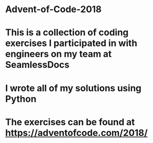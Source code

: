 # Advent-of-Code-2018
# This is a collection of coding exercises I participated in with engineers on my team at SeamlessDocs
# I wrote all of my solutions using Python
# The exercises can be found at https://adventofcode.com/2018/
